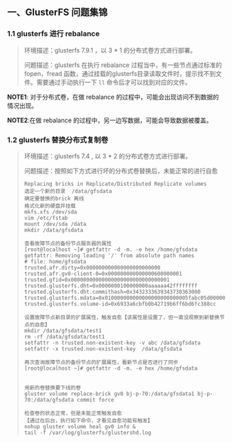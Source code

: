 ## 一、GlusterFS 问题集锦

### 1.1 glusterfs 进行 rebalance 

> 环境描述：glusterfs 7.9.1 ，以 3 * 1 的分布式卷方式进行部署。
>
> 问题描述：glusterfs 在执行 rebalance 过程当中，有一些节点通过标准的 fopen，fread 函数，通过挂载的glusterfs目录读取文件时，提示找不到文件。需要通过手动执行一下 `ll` 命令后才可以找到对应的文件。

**NOTE1**: 对于分布式卷，在做 rebalance 的过程中，可能会出现访问不到数据的情况出现。

**NOTE2**:在做 rebalance 的过程中，另一边写数据，可能会导致数据被覆盖。

### 1.2 glusterfs 替换分布式复制卷

> 环境描述：glusterfs 7.4 , 以 3 * 2 的分布式卷方式进行部署。
>
> 问题描述：按照如下方式进行坏的分布式卷替换后，未能正常的进行自愈
>
> ```
> Replacing bricks in Replicate/Distributed Replicate volumes
> 选定一个新的目录  /data/gfsdata
> 确定要替换的brick 离线
> 格式化新的硬盘并挂载
> mkfs.xfs /dev/sda
> vim /etc/fstab
> mount /dev/sda /data
> mkdir /data/gfsdata
> 
> 查看故障节点的备份节点服务器的属性
> [root@localhost ~]# getfattr -d -m. -e hex /home/gfsdata 
> getfattr: Removing leading '/' from absolute path names
> # file: home/gfsdata
> trusted.afr.dirty=0x000000000000000000000000
> trusted.afr.gv0-client-0=0x000000000000000600000001
> trusted.gfid=0x00000000000000000000000000000001
> trusted.glusterfs.dht=0x0000000100000000aaaaaa42ffffffff
> trusted.glusterfs.dht.commithash=0x3432333639343730363000
> trusted.glusterfs.mdata=0x010000000000000000000000005fabc05d00000000305fe76f000000005fabc05d00000000305fe76f000000005f7b9c02000000000a4f9e36
> trusted.glusterfs.volume-id=0x6933a6cbfb0b42719b6ff6bd6fc388cc
> 
> 设置故障节点新目录的扩展属性，触发自愈【该属性是设置了，但一直没观察到新替换节点的自愈】
> mkdir /data/gfsdata/test1
> rm -rf /data/gfsdata/test1
> setfattr -n trusted.non-existent-key -v abc /data/gfsdata
> setfattr -x trusted.non-existent-key  /data/gfsdata
> 
> 再次查询故障节点的备份节点的扩展属性，看新节点是否进行了同步
> [root@localhost ~]# getfattr -d -m. -e hex /home/gfsdata 
> 
> 
> 用新的卷替换要下线的卷 
> gluster volume replace-brick gv0 bj-p-70:/data/gfsdata1 bj-p-70:/data/gfsdata commit force
> 
> 检查卷的状态正常，但是未能正常触发自愈
> 【通过在后台，执行如下命令，才看见自愈功能有触发】
> nohup gluster volume heal gv0 info &
> tail -f /var/log/glusterfs/glustershd.log
> ```
>
> 



